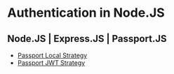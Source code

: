 # Authentication in Node.JS

## Node.JS | Express.JS | Passport.JS  

* [Passport Local Strategy](https://github.com/TMekhrishvili/authentication-in-nodejs/tree/local)
* [Passport JWT Strategy](https://github.com/TMekhrishvili/authentication-in-nodejs/tree/jwt)